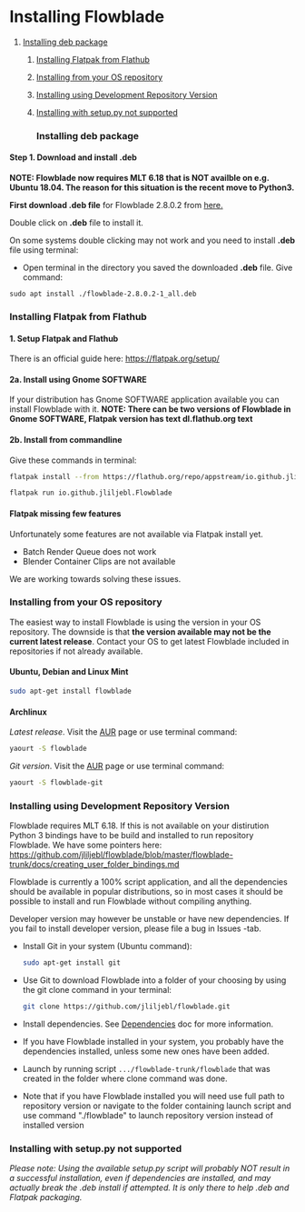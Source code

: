 # Installing Flowblade

1. [Installing deb package](./INSTALLING.md#installing-deb-package)
   1. [Installing Flatpak from Flathub](./INSTALLING.md#installing-flatpak-from-flathub)
   2. [Installing from your OS repository](./INSTALLING.md#installing-from-your-os-repository)
   3. [Installing using Development Repository Version](./INSTALLING.md#installing-using-development-repository-version)
   4. [Installing with setup.py not supported](./INSTALLING.md#installing-with-setuppy-not-supported)   
      
      ### Installing deb package

#### Step 1. Download and install .deb

**NOTE: Flowblade now requires MLT 6.18 that is NOT availble on e.g. Ubuntu 18.04. The reason for this situation is the recent move to Python3.**

**First download .deb file** for Flowblade 2.8.0.2 from <a href="https://github.com/jliljebl/flowblade/releases">here.</a>

Double click on <b>.deb</b> file to install it. 

On some systems double clicking may not work and you need to install <b>.deb</b> file using terminal:

<ul>
    <li>    <p>Open terminal in the directory you saved the  downloaded <b>.deb</b> file. Give command:    </li>
</ul>

    sudo apt install ./flowblade-2.8.0.2-1_all.deb

### Installing Flatpak from Flathub

#### 1. Setup Flatpak and Flathub

There is an official guide here: https://flatpak.org/setup/

#### 2a. Install using Gnome SOFTWARE

If your distribution has Gnome SOFTWARE application available you can install Flowblade with it.
**NOTE: There can be two versions of Flowblade in Gnome SOFTWARE, Flatpak version has text dl.flathub.org text**

#### 2b. Install from commandline

Give these commands in terminal:

```bash
flatpak install --from https://flathub.org/repo/appstream/io.github.jliljebl.Flowblade.flatpakref
```

```bash
flatpak run io.github.jliljebl.Flowblade
```

#### Flatpak missing few features

Unfortunately some features are not available via Flatpak install yet.

* Batch Render Queue does not work
* Blender Container Clips are not available

We are working towards solving these issues.

### Installing from your OS repository

The easiest way to install Flowblade is using the version in your OS repository. The downside is that **the version available may not be the current latest release**. Contact your OS to get latest Flowblade included in repositories if not already available.

#### Ubuntu, Debian and Linux Mint

```bash
sudo apt-get install flowblade
```

#### Archlinux

_Latest release_. Visit the <a href="https://archlinux.org/packages/community/any/flowblade/">AUR</a> page or use terminal command:

```bash
yaourt -S flowblade
```

_Git version_. Visit the <a href="https://aur.archlinux.org/packages/flowblade-git/">AUR</a> page or use terminal command:

```bash
yaourt -S flowblade-git
```

### Installing using Development Repository Version

Flowblade requires MLT 6.18. If this is not available on your distirution Python 3 bindings have to be build and installed to run repository Flowblade. We have some pointers here: https://github.com/jliljebl/flowblade/blob/master/flowblade-trunk/docs/creating_user_folder_bindings.md 

Flowblade is currently a 100% script application, and all the dependencies should be available in popular distributions, so in most cases it should be possible to install and run Flowblade without compiling anything.

Developer version may however be unstable or have new dependencies. If you fail to install developer version, please file a bug in Issues -tab.

* Install Git in your system (Ubuntu command):
  
  ```bash
  sudo apt-get install git
  ```
* Use Git to download Flowblade into a folder of your choosing by using the git clone command in your terminal:
  
  ```bash
  git clone https://github.com/jliljebl/flowblade.git
  ```
* Install dependencies. See   [Dependencies](DEPENDENCIES.md) doc for more information.
* If you have Flowblade installed in your system, you probably have the dependencies installed, unless some new ones have been added.
* Launch by running script ``.../flowblade-trunk/flowblade`` that was created in the folder where clone command was done.
* Note that if you have Flowblade installed you will need use full path to repository version or navigate to the folder containing launch script and use command "./flowblade" to launch repository version instead of installed version

### Installing with setup.py not supported

*Please note: Using the available setup.py script will probably NOT result in a successful installation, even if dependencies are installed, and may actually break the .deb install if attempted. It is only there to help .deb and Flatpak packaging.* 
